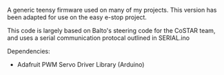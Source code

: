 A generic teensy firmware used on many of my projects. This version has been 
adapted for use on the easy e-stop project. 

This code is largely based on Balto's
steering code for the CoSTAR team, and uses a serial communication protocal
outlined in SERIAL.ino


Dependencies:
 - Adafruit PWM Servo Driver Library (Arduino)
